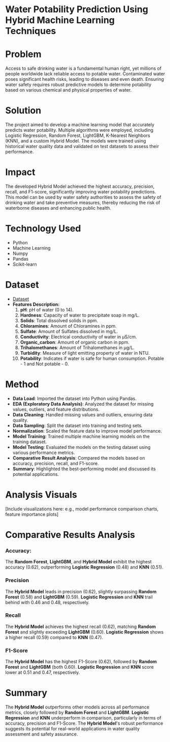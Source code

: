 # Water Potability Prediction Using Hybrid Machine Learning Techniques


# **Problem**
Access to safe drinking water is a fundamental human right, yet millions of people worldwide lack reliable access to potable water. Contaminated water poses significant health risks, leading to diseases and even death. Ensuring water safety requires robust predictive models to determine potability based on various chemical and physical properties of water. 

# **Solution**
The project aimed to develop a machine learning model that accurately predicts water potability. Multiple algorithms were employed, including Logistic Regression, Random Forest, LightGBM, K-Nearest Neighbors (KNN), and a custom Hybrid Model. The models were trained using historical water quality data and validated on test datasets to assess their performance.

# **Impact**
The developed Hybrid Model achieved the highest accuracy, precision, recall, and F1-score, significantly improving water potability predictions. This model can be used by water safety authorities to assess the safety of drinking water and take preventive measures, thereby reducing the risk of waterborne diseases and enhancing public health.

# **Technology Used**
- Python
- Machine Learning
- Numpy
- Pandas
- Scikit-learn

# **Dataset**
- [Dataset](https://www.kaggle.com/datasets/adityakadiwal/water-potability/data)
- **Features Description:**
  1. **pH**: pH of water (0 to 14).
  2. **Hardness**: Capacity of water to precipitate soap in mg/L.
  3. **Solids**: Total dissolved solids in ppm.
  4. **Chloramines**: Amount of Chloramines in ppm.
  5. **Sulfate**: Amount of Sulfates dissolved in mg/L.
  6. **Conductivity**: Electrical conductivity of water in μS/cm.
  7. **Organic_carbon**: Amount of organic carbon in ppm.
  8. **Trihalomethanes**: Amount of Trihalomethanes in μg/L.
  9. **Turbidity**: Measure of light emitting property of water in NTU.
  10. **Potability**: Indicates if water is safe for human consumption. Potable - 1 and Not potable - 0.

# **Method**
- **Data Load**: Imported the dataset into Python using Pandas.
- **EDA (Exploratory Data Analysis)**: Analyzed the dataset for missing values, outliers, and feature distributions.
- **Data Cleaning**: Handled missing values and outliers, ensuring data quality.
- **Data Sampling**: Split the dataset into training and testing sets.
- **Normalization**: Scaled the feature data to improve model performance.
- **Model Training**: Trained multiple machine learning models on the training dataset.
- **Model Testing**: Evaluated the models on the testing dataset using various performance metrics.
- **Comparative Result Analysis**: Compared the models based on accuracy, precision, recall, and F1-score.
- **Summary**: Highlighted the best-performing model and discussed its potential applications.

# **Analysis Visuals**
[Include visualizations here: e.g., model performance comparison charts, feature importance plots]

# **Comparative Results Analysis**
### **Accuracy:**
The **Random Forest**, **LightGBM**, and **Hybrid Model** exhibit the highest accuracy (0.62), outperforming **Logistic Regression** (0.48) and **KNN** (0.51).

### **Precision**
The **Hybrid Model** leads in precision (0.62), slightly surpassing **Random Forest** (0.58) and **LightGBM** (0.59). **Logistic Regression** and **KNN** trail behind with 0.46 and 0.48, respectively.

### **Recall**
The **Hybrid Model** achieves the highest recall (0.62), matching **Random Forest** and slightly exceeding **LightGBM** (0.60). **Logistic Regression** shows a higher recall (0.59) compared to **KNN** (0.47).

### **F1-Score**
The **Hybrid Model** has the highest F1-Score (0.62), followed by **Random Forest** and **LightGBM** (both 0.60). **Logistic Regression** and **KNN** score lower at 0.51 and 0.47, respectively.

# **Summary**
The **Hybrid Model** outperforms other models across all performance metrics, closely followed by **Random Forest** and **LightGBM**. **Logistic Regression** and **KNN** underperform in comparison, particularly in terms of accuracy, precision and F1-Score. The **Hybrid Model**'s robust performance suggests its potential for real-world applications in water quality assessment and safety assurance.
